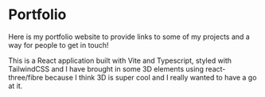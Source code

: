 # Portfolio

Here is my portfolio website to provide links to some of my projects and a way for people to get in touch!

This is a React application built with Vite and Typescript, styled with TailwindCSS and I have brought in some 3D elements using react-three/fibre because I think 3D is super cool and I really wanted to have a go at it.
